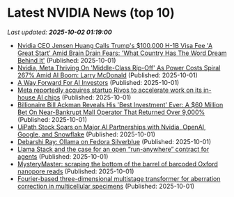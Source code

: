 # Latest NVIDIA News (top 10)
_Last updated: **2025-10-02 01:19:00**_

- [Nvidia CEO Jensen Huang Calls Trump's $100,000 H-1B Visa Fee 'A Great Start' Amid Brain Drain Fears: 'What Country Has The Word Dream Behind It'](https://biztoc.com/x/3b7438ababf08450) (Published: 2025-10-01)
- [Nvidia, Meta Thriving On 'Middle-Class Rip-Off' As Power Costs Spiral 267% Amid AI Boom: Larry McDonald](https://biztoc.com/x/fb4651238a8af526) (Published: 2025-10-01)
- [A Way Forward For AI Investors](https://www.forbes.com/sites/johnwerner/2025/09/30/a-way-forward-for-ai-investors/) (Published: 2025-10-01)
- [Meta reportedly acquires startup Rivos to accelerate work on its in-house AI chips](https://siliconangle.com/2025/09/30/meta-reportedly-acquires-startup-rivos-accelerate-work-house-ai-chips/) (Published: 2025-10-01)
- [Billionaire Bill Ackman Reveals His 'Best Investment' Ever: A $60 Million Bet On Near-Bankrupt Mall Operator That Returned Over 9,000%](https://finance.yahoo.com/news/billionaire-bill-ackman-reveals-best-003103022.html) (Published: 2025-10-01)
- [UiPath Stock Soars on Major AI Partnerships with Nvidia, OpenAI, Google, and Snowflake](https://biztoc.com/x/fc3318b4a90b8190) (Published: 2025-10-01)
- [Debarshi Ray: Ollama on Fedora Silverblue](https://debarshiray.wordpress.com/2025/10/01/ollama-on-fedora-silverblue/) (Published: 2025-10-01)
- [Llama Stack and the case for an open “run-anywhere” contract for agents](https://www.redhat.com/en/blog/llama-stack-and-case-open-run-anywhere-contract-agents) (Published: 2025-10-01)
- [MysteryMaster: scraping the bottom of the barrel of barcoded Oxford nanopore reads](https://bmcbioinformatics.biomedcentral.com/articles/10.1186/s12859-025-06266-2) (Published: 2025-10-01)
- [Fourier-based three-dimensional multistage transformer for aberration correction in multicellular specimens](https://www.nature.com/articles/s41592-025-02844-7) (Published: 2025-10-01)
